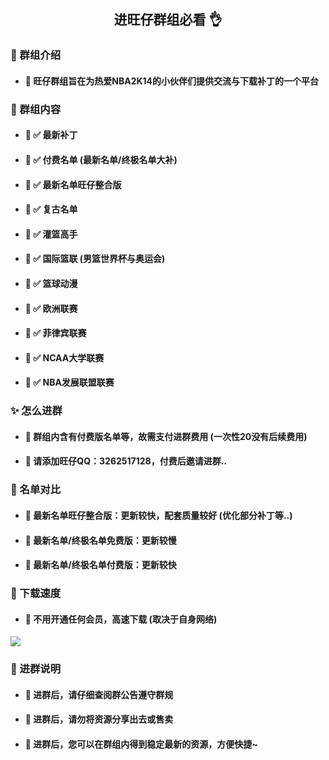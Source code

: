 ## <center>进旺仔群组必看 👌</center>

### 👋 群组介绍
- #### 🎈 旺仔群组旨在为热爱NBA2K14的小伙伴们提供交流与下载补丁的一个平台

### 🎨 群组内容
- #### 🎈 ✅ 最新补丁
- #### 🎈 ✅ 付费名单 (最新名单/终极名单大补)
- #### 🎈 ✅ 最新名单旺仔整合版
- #### 🎈 ✅ 复古名单
- #### 🎈 ✅ 灌篮高手
- #### 🎈 ✅ 国际篮联 (男篮世界杯与奥运会)
- #### 🎈 ✅ 篮球动漫
- #### 🎈 ✅ 欧洲联赛
- #### 🎈 ✅ 菲律宾联赛
- #### 🎈 ✅ NCAA大学联赛
- #### 🎈 ✅ NBA发展联盟联赛

### ✨ 怎么进群
- #### 🎈 群组内含有付费版名单等，故需支付进群费用 (一次性20没有后续费用)
- #### 🎈 请添加旺仔QQ：3262517128，付费后邀请进群..

### 🎉 名单对比
- #### 🎈 最新名单旺仔整合版：更新较快，配套质量较好 (优化部分补丁等..)
- #### 🎈 最新名单/终极名单免费版：更新较慢
- #### 🎈 最新名单/终极名单付费版：更新较快

### 🚀 下载速度 
- #### 🎈 不用开通任何会员，高速下载 (取决于自身网络)
![](https://s1.ax1x.com/2023/03/31/ppRNUIA.png)

### 🎃 进群说明
- #### 🎈 进群后，请仔细查阅群公告遵守群规
- #### 🎈 进群后，请勿将资源分享出去或售卖
- #### 🎈 进群后，您可以在群组内得到稳定最新的资源，方便快捷~
